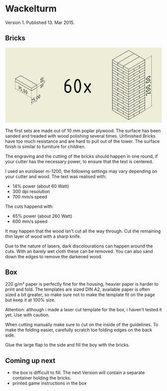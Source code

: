 Wackelturm
==========

Version 1. Published 13. Mar 2015.

Bricks
-----------

![Size Bricks](https://raw.githubusercontent.com/edgar-b/Wackelturm/master/img/parts.jpg)

The first sets are made out of 10 mm poplar plywood. The surface has been sanded and treaded with wood polishing several times. Unfinished Bricks have too much resistance and are hard to pull out of the tower. The surface finish is similar to furniture for children. 

The engraving and the cutting of the bricks should happen in one round, if your cutter has the necessary power, to ensure that the text is centered.

I used an eurolaser m-1200, the following settings may vary depending on your cutter and wood.
The text was realised with:
- 14% power (about 60 Watt)
- 300 dpi resolution
- 700 mm/s speed

The cuts happend with:
- 65% power (about 260 Watt)
- 600 mm/s speed

It may happen that the wood isn't cut all the way through. Cut the remaining thin layer of wood with a sharp knife. 

Due to the nature of lasers, dark discolourations can happen around the cuts. With an barely wet cloth these can be removed. You can also sand down the edges to remove the darkened wood.

Box
---

220 g/m² paper is perfectly fine for the housing, heavier paper is harder to print and fold. The templates are sized DIN A2, available paper is often sized a bit greater, so make sure not to make the template fit on the page but keep it at 100% size.

Attention: although i made a laser cut template for the box, i haven't tested it yet. Use with caution.

When cutting manually make sure to cut on the inside of the guidelines. To make the folding easier, carefully scratch toe folding edges on the back side.

Glue the large flap to the side and fill the boy with the bricks.

Coming up next
--------------

- the box is difficult to fill. The next Version will contain a separate container holding the bricks.
- printed game instructions in the box